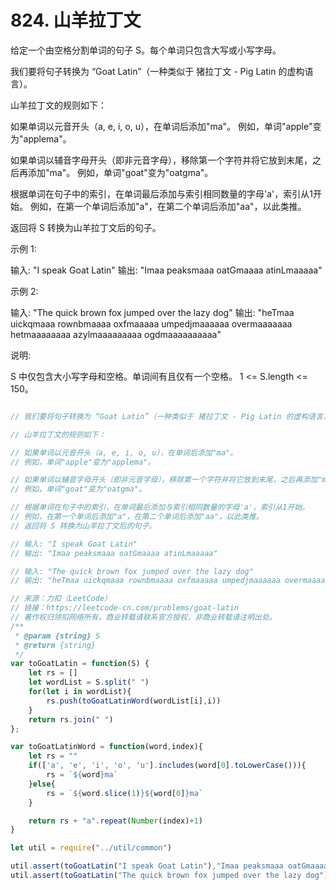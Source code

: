 # 824. 山羊拉丁文
给定一个由空格分割单词的句子 S。每个单词只包含大写或小写字母。

我们要将句子转换为 “Goat Latin”（一种类似于 猪拉丁文 - Pig Latin 的虚构语言）。

山羊拉丁文的规则如下：

如果单词以元音开头（a, e, i, o, u），在单词后添加"ma"。
例如，单词"apple"变为"applema"。


如果单词以辅音字母开头（即非元音字母），移除第一个字符并将它放到末尾，之后再添加"ma"。
例如，单词"goat"变为"oatgma"。


根据单词在句子中的索引，在单词最后添加与索引相同数量的字母'a'，索引从1开始。
例如，在第一个单词后添加"a"，在第二个单词后添加"aa"，以此类推。

返回将 S 转换为山羊拉丁文后的句子。

示例 1:

输入: "I speak Goat Latin"
输出: "Imaa peaksmaaa oatGmaaaa atinLmaaaaa"


示例 2:

输入: "The quick brown fox jumped over the lazy dog"
输出: "heTmaa uickqmaaa rownbmaaaa oxfmaaaaa umpedjmaaaaaa overmaaaaaaa hetmaaaaaaaa azylmaaaaaaaaa ogdmaaaaaaaaaa"


说明:

S 中仅包含大小写字母和空格。单词间有且仅有一个空格。
1 <= S.length <= 150。
```js

// 我们要将句子转换为 “Goat Latin”（一种类似于 猪拉丁文 - Pig Latin 的虚构语言）。

// 山羊拉丁文的规则如下：

// 如果单词以元音开头（a, e, i, o, u），在单词后添加"ma"。
// 例如，单词"apple"变为"applema"。

// 如果单词以辅音字母开头（即非元音字母），移除第一个字符并将它放到末尾，之后再添加"ma"。
// 例如，单词"goat"变为"oatgma"。

// 根据单词在句子中的索引，在单词最后添加与索引相同数量的字母'a'，索引从1开始。
// 例如，在第一个单词后添加"a"，在第二个单词后添加"aa"，以此类推。
// 返回将 S 转换为山羊拉丁文后的句子。

// 输入: "I speak Goat Latin"
// 输出: "Imaa peaksmaaa oatGmaaaa atinLmaaaaa"

// 输入: "The quick brown fox jumped over the lazy dog"
// 输出: "heTmaa uickqmaaa rownbmaaaa oxfmaaaaa umpedjmaaaaaa overmaaaaaaa hetmaaaaaaaa azylmaaaaaaaaa ogdmaaaaaaaaaa"

// 来源：力扣（LeetCode）
// 链接：https://leetcode-cn.com/problems/goat-latin
// 著作权归领扣网络所有。商业转载请联系官方授权，非商业转载请注明出处。
/**
 * @param {string} S
 * @return {string}
 */
var toGoatLatin = function(S) {
    let rs = []
    let wordList = S.split(" ")
    for(let i in wordList){
        rs.push(toGoatLatinWord(wordList[i],i))
    }
    return rs.join(" ")
};

var toGoatLatinWord = function(word,index){
    let rs = ""
    if(['a', 'e', 'i', 'o', 'u'].includes(word[0].toLowerCase())){
        rs = `${word}ma`
    }else{
        rs = `${word.slice(1)}${word[0]}ma`
    }

    return rs + "a".repeat(Number(index)+1)
}

let util = require("../util/common")

util.assert(toGoatLatin("I speak Goat Latin"),"Imaa peaksmaaa oatGmaaaa atinLmaaaaa")
util.assert(toGoatLatin("The quick brown fox jumped over the lazy dog"),"heTmaa uickqmaaa rownbmaaaa oxfmaaaaa umpedjmaaaaaa overmaaaaaaa hetmaaaaaaaa azylmaaaaaaaaa ogdmaaaaaaaaaa")
```